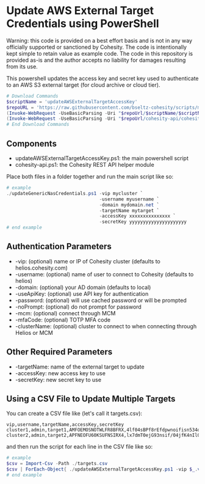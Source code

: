 # Update AWS External Target Credentials using PowerShell

Warning: this code is provided on a best effort basis and is not in any way officially supported or sanctioned by Cohesity. The code is intentionally kept simple to retain value as example code. The code in this repository is provided as-is and the author accepts no liability for damages resulting from its use.

This powershell updates the access key and secret key used to authenticate to an AWS S3 external target (for cloud archive or cloud tier).

```powershell
# Download Commands
$scriptName = 'updateAWSExternalTargetAccessKey'
$repoURL = 'https://raw.githubusercontent.com/bseltz-cohesity/scripts/master/powershell'
(Invoke-WebRequest -UseBasicParsing -Uri "$repoUrl/$scriptName/$scriptName.ps1").content | Out-File "$scriptName.ps1"; (Get-Content "$scriptName.ps1") | Set-Content "$scriptName.ps1"
(Invoke-WebRequest -UseBasicParsing -Uri "$repoUrl/cohesity-api/cohesity-api.ps1").content | Out-File cohesity-api.ps1; (Get-Content cohesity-api.ps1) | Set-Content cohesity-api.ps1
# End Download Commands
```

## Components

* updateAWSExternalTargetAccessKey.ps1: the main powershell script
* cohesity-api.ps1: the Cohesity REST API helper module

Place both files in a folder together and run the main script like so:

```powershell
# example
./updateGenericNasCredentials.ps1 -vip mycluster `
                                  -username myusername `
                                  -domain mydomain.net `
                                  -targetName mytarget `
                                  -accessKey xxxxxxxxxxxxxxx `
                                  -secretKey yyyyyyyyyyyyyyyyyyyyy
# end example
```

## Authentication Parameters

* -vip: (optional) name or IP of Cohesity cluster (defaults to helios.cohesity.com)
* -username: (optional) name of user to connect to Cohesity (defaults to helios)
* -domain: (optional) your AD domain (defaults to local)
* -useApiKey: (optional) use API key for authentication
* -password: (optional) will use cached password or will be prompted
* -noPrompt: (optional) do not prompt for password
* -mcm: (optional) connect through MCM
* -mfaCode: (optional) TOTP MFA code
* -clusterName: (optional) cluster to connect to when connecting through Helios or MCM

## Other Required Parameters

* -targetName: name of the external target to update
* -accessKey: new access key to use
* -secretKey: new secret key to use

## Using a CSV File to Update Multiple Targets

You can create a CSV file like (let's call it targets.csv):

```text
vip,username,targetName,accessKey,secretKey
cluster1,admin,target1,AMFOEMOSNOTWLFR8BFRX,4lf04sBPf8rEfdpwnoifisn534osjfn3940nd0sn
cluster2,admin,target2,APFNEOFU60KSUFNSIRX4,lx7dmT0ejG93nsif/04jfK4nIl0rnsFesn32mwn3
```

and then run the script for each line in the CSV file like so:

```powershell
# example
$csv = Import-Csv -Path ./targets.csv
$csv | ForEach-Object{ ./updateAWSExternalTargetAccessKey.ps1 -vip $_.vip -username $_.username -targetName $_.targetName -accessKey $_.accessKey -secretKey $_.secretKey }
# end example
```
